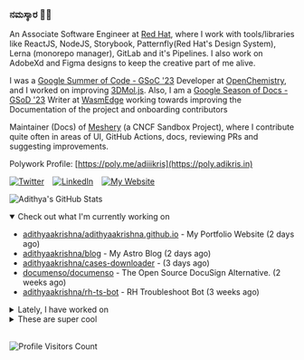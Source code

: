 ### ನಮಸ್ಕಾರ 🙏🏼
  
An Associate Software Engineer at [Red Hat](https://www.redhat.com), where I work with tools/libraries like ReactJS, NodeJS, Storybook, Patternfly(Red Hat's Design System), Lerna (monorepo manager), GitLab and it's Pipelines. I also work on AdobeXd and Figma designs to keep the creative part of me alive.

I was a [Google Summer of Code - GSoC '23](https://summerofcode.withgoogle.com/) Developer at [OpenChemistry](https://openchemistry.org), and I worked on improving [3DMol.js](https://github.com/3dmol/3Dmol.js). Also, I am a [Google Season of Docs - GSoD '23](https://developers.google.com/season-of-docs) Writer at [WasmEdge](https://github.com/WasmEdge) working towards improving the Documentation of the project and onboarding contributors

Maintainer (Docs) of [Meshery](https://github.com/meshery) (a CNCF Sandbox Project), where I contribute quite often in areas of UI, GitHub Actions, docs, reviewing PRs and suggesting improvements.

Polywork Profile: [https://poly.me/adiiikris](https://poly.adikris.in)

[![Twitter](https://img.shields.io/badge/-@adii_kris-%231DA1F2?style=for-the-badge&logo=twitter&logoColor=ffffff)](https:/twitter.adikris.in) &ensp;
[![LinkedIn](https://img.shields.io/badge/-Adithya%20Krishna-%230A67C3?style=for-the-badge&logo=linkedin&logoColor=ffffff)](https://linkedin.adikris.in/) &ensp;
[![My Website](https://img.shields.io/badge/-My%20Website-%230A67C3?style=for-the-badge)](https://adikris.in/)



![Adithya's GitHub Stats](https://github-readme-stats.vercel.app/api?username=adithyaakrishna&show_icons=true&hide_border=true&title_color=fff&icon_color=79ff97&text_color=9f9f9f&bg_color=151515)


<details open="true">
  <summary>Check out what I'm currently working on</summary>
  
  - [adithyaakrishna/adithyaakrishna.github.io](https://github.com/adithyaakrishna/adithyaakrishna.github.io) - My Portfolio Website (2 days ago)
  - [adithyaakrishna/blog](https://github.com/adithyaakrishna/blog) - My Astro Blog (2 days ago)
  - [adithyaakrishna/cases-downloader](https://github.com/adithyaakrishna/cases-downloader) -  (3 days ago)
  - [documenso/documenso](https://github.com/documenso/documenso) - The Open Source DocuSign Alternative. (2 weeks ago)
  - [adithyaakrishna/rh-ts-bot](https://github.com/adithyaakrishna/rh-ts-bot) - RH Troubleshoot Bot (3 weeks ago)
</details>

<details>
  <summary>Lately, I have worked on</summary>
  
  - [Try FIx](https://github.com/adithyaakrishna/adithyaakrishna.github.io/pull/204) on [adithyaakrishna/adithyaakrishna.github.io](https://github.com/adithyaakrishna/adithyaakrishna.github.io) (3 days ago)
  - [feat: added sitemap and updated links](https://github.com/tigerbeetle/docs/pull/32) on [tigerbeetle/docs](https://github.com/tigerbeetle/docs) (1 week ago)
  - [chore: combined buttons, simplified formatters and mappers](https://github.com/documenso/documenso/pull/529) on [documenso/documenso](https://github.com/documenso/documenso) (1 week ago)
  - [fix: typo in `dx` script](https://github.com/documenso/documenso/pull/474) on [documenso/documenso](https://github.com/documenso/documenso) (2 weeks ago)
  - [feat: added password validation](https://github.com/documenso/documenso/pull/469) on [documenso/documenso](https://github.com/documenso/documenso) (2 weeks ago)
</details>

<details>
  <summary>These are super cool</summary>
  
  - [ocaml/ocaml](https://github.com/ocaml/ocaml) - The core OCaml system: compilers, runtime system, base libraries (3 days ago)
  - [otterize/docs](https://github.com/otterize/docs) -  (2 weeks ago)
  - [makeplane/plane](https://github.com/makeplane/plane) - 🔥 🔥 🔥 Open Source JIRA, Linear and Height Alternative. Plane helps you track your issues, epics, and product roadmaps in the simplest way possible. (2 weeks ago)
  - [harness/gitness](https://github.com/harness/gitness) - Gitness is an Open Source developer platform with Source Control management, Continuous Integration and Continuous Delivery. (3 weeks ago)
  - [akitasoftware/akita-cli](https://github.com/akitasoftware/akita-cli) - The Akita CLI helps you make sense of API traffic. Passively watch API traffic with apidump. Model API behavior with apispec. Compare API behavior with apidiff. (3 weeks ago)
</details>

<br> 

![Profile Visitors Count](https://profile-counter.glitch.me/adithyaakrishna/count.svg)
